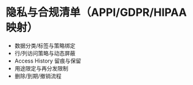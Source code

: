 # 隐私与合规清单（APPI/GDPR/HIPAA 映射）

- 数据分类/标签与策略绑定
- 行/列访问策略与动态屏蔽
- Access History 留痕与保留
- 用途限定与再分发限制
- 删除/到期/撤销流程
